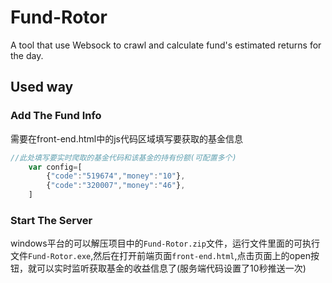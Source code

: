 # Fund-Rotor
A tool that use Websock to crawl and calculate fund's estimated returns for the day.

## Used way
### Add The Fund Info
需要在front-end.html中的js代码区域填写要获取的基金信息
<br>
```js
//此处填写要实时爬取的基金代码和该基金的持有份额(可配置多个)
    var config=[
        {"code":"519674","money":"10"},
        {"code":"320007","money":"46"},
    ]
```

### Start The Server
windows平台的可以解压项目中的`Fund-Rotor.zip`文件，运行文件里面的可执行文件`Fund-Rotor.exe`,然后在打开前端页面`front-end.html`,点击页面上的open按钮，就可以实时监听获取基金的收益信息了(服务端代码设置了10秒推送一次)
